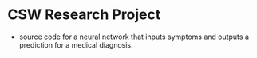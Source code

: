 ﻿# CSW Research Project

- source code for a neural network that inputs symptoms and outputs a prediction for a medical diagnosis. 
